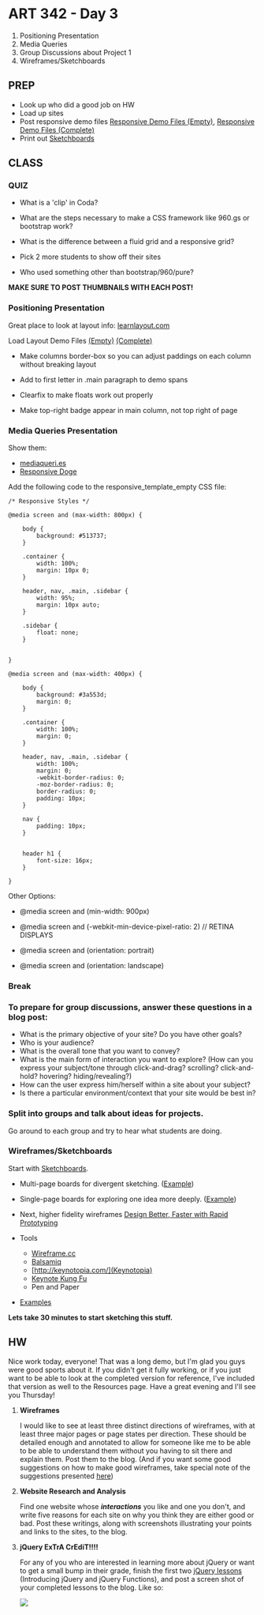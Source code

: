 ART 342 - Day 3
=======================================

1. Positioning Presentation
2. Media Queries
3. Group Discussions about Project 1
4. Wireframes/Sketchboards



PREP
---------------------------------------
- Look up who did a good job on HW
- Load up sites
- Post responsive demo files [Responsive Demo Files (Empty)](http://teaching.thomhines.com/resources/responsive_template_empty.zip), [Responsive Demo Files (Complete)](http://teaching.thomhines.com/resources/responsive_template_complete.zip)
- Print out [Sketchboards](http://www.adaptivepath.com/uploads/archive/images/publications/essays/sketchboard/ap_multipage_sketchboard_template_example.pdf)


CLASS
---------------------------------------


### QUIZ
- What is a 'clip' in Coda?
- What are the steps necessary to make a CSS framework like 960.gs or bootstrap work?
- What is the difference between a fluid grid and a responsive grid?
- Pick 2 more students to show off their sites


- Who used something other than bootstrap/960/pure?

**MAKE SURE TO POST THUMBNAILS WITH EACH POST!**






### Positioning Presentation

Great place to look at layout info: [learnlayout.com](http://learnlayout.com/)


Load Layout Demo Files [(Empty)](http://teaching.thomhines.com/resources/positioning_template_empty.zip) [(Complete)](http://teaching.thomhines.com/resources/positioning_template_complete.zip)


- Make columns border-box so you can adjust paddings on each column without breaking layout

- Add <span class="dropcap"> to first letter in .main paragraph to demo spans

- Clearfix to make floats work out properly

- Make top-right badge appear in main column, not top right of page





### Media Queries Presentation

Show them:

- [mediaqueri.es](http://mediaqueri.es/)
- [Responsive Doge](http://responsivememe.webflow.com/)



Add the following code to the responsive_template_empty CSS file:
	
	/* Responsive Styles */
	
	@media screen and (max-width: 800px) {
	
		body {
			background: #513737;
		}
		
		.container {
			width: 100%;
			margin: 10px 0;
		}
		
		header, nav, .main, .sidebar {
			width: 95%;
			margin: 10px auto;
		}
	
		.sidebar {
			float: none;
		}
	
	
	}
	
	@media screen and (max-width: 400px) {
		
		body {
			background: #3a553d;
			margin: 0;
		}	
		
		.container {
			width: 100%;
			margin: 0;
		}
		
		header, nav, .main, .sidebar {
			width: 100%;
			margin: 0;
			-webkit-border-radius: 0;
			-moz-border-radius: 0;
			border-radius: 0;
			padding: 10px;
		}
		
		nav {
			padding: 10px;
		}
		
		
		header h1 {
			font-size: 16px;
		}
		
	}



Other Options: 

- @media screen and (min-width: 900px)

- @media screen and (-webkit-min-device-pixel-ratio: 2) // RETINA DISPLAYS

- @media screen and (orientation: portrait)

- @media screen and (orientation: landscape)





### Break


### To prepare for group discussions, answer these questions in a blog post:
- What is the primary objective of your site? Do you have other goals?
- Who is your audience?
- What is the overall tone that you want to convey?
- What is the main form of interaction you want to explore? (How can you express your subject/tone through click-and-drag? scrolling? click-and-hold? hovering? hiding/revealing?)
- How can the user express him/herself within a site about your subject?
- Is there a particular environment/context that your site would be best in?


### Split into groups and talk about ideas for projects. 

Go around to each group and try to hear what students are doing.





### Wireframes/Sketchboards

Start with [Sketchboards](http://www.adaptivepath.com/ideas/sketchboards-discover-better-faster-ux-solutions).

- Multi-page boards for divergent sketching. ([Example](http://www.adaptivepath.com/uploads/archive/images/publications/essays/sketchboard/ap_multipage_sketchboard_template_example.pdf))

- Single-page boards for exploring one idea more deeply. ([Example](http://www.adaptivepath.com/uploads/archive/images/publications/essays/sketchboard/ap_singlepage_sketchboard_template_example.pdf))


- Next, higher fidelity wireframes
	[Design Better, Faster with Rapid Prototyping](http://www.smashingmagazine.com/2010/06/16/design-better-faster-with-rapid-prototyping/)


- Tools
	- [Wireframe.cc](http://wireframe.cc)
	- [Balsamiq](http://www.balsamiq.com/)
	- [http://keynotopia.com/](Keynotopia)
	- [Keynote Kung Fu](http://keynotekungfu.com/)
	- Pen and Paper 
		
- [Examples](http://speckyboy.com/2011/05/29/20-effective-examples-of-web-and-mobile-wireframe-sketches/)


**Lets take 30 minutes to start sketching this stuff.** 





HW
---------------------------------------
Nice work today, everyone! That was a long demo, but I'm glad you guys were good sports about it. If you didn't get it fully working, or if you just want to be able to look at the completed version for reference, I've included that version as well to the Resources page. Have a great evening and I'll see you Thursday!

1. **Wireframes**
	
	I would like to see at least three distinct directions of wireframes, with at least three major pages or page states per direction. These should be detailed enough and annotated to allow for someone like me to be able to be able to understand them without you having to sit there and explain them. Post them to the blog. (And if you want some good suggestions on how to make good wireframes, take special note of the suggestions presented [here](http://speckyboy.com/2011/05/29/20-effective-examples-of-web-and-mobile-wireframe-sketches/))

2. **Website Research and Analysis**

	Find one website whose ***interactions*** you like and one you don't, and write five reasons for each site on why you think they are either good or bad. Post these writings, along with screenshots illustrating your points and links to the sites, to the blog.

3. **jQuery ExTrA CrEdiT!!!!**

	For any of you who are interested in learning more about jQuery or want to get a small bump in their grade, finish the first two [jQuery lessons](http://www.codecademy.com/tracks/jquery) (Introducing jQuery and jQuery Functions), and post a screen shot of your completed lessons to the blog. Like so:
	
	<img src="http://teaching.thomhines.com/resources/Codecademy%20Example.png">
	